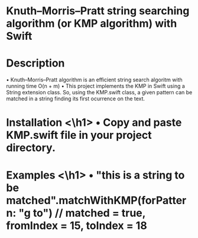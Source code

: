 # Knuth–Morris–Pratt string searching algorithm (or KMP algorithm) with Swift

<h1> Description </h1>
• Knuth–Morris–Pratt algorithm is an efficient string search algoritm with running time O(n + m)
• This project implements the KMP in Swift using a String extension class. So, using the KMP.swift
  class, a given pattern can be matched in a string finding its first ocurrence on the text. 

<h1> Installation <\h1>
• Copy and paste KMP.swift file in your project directory.

<h1> Examples <\h1>
• "this is a string to be matched".matchWithKMP(forPattern: "g to") // matched = true, fromIndex = 15, toIndex = 18



